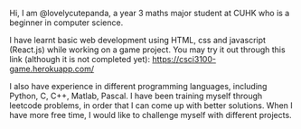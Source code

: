 Hi, I am @lovelycutepanda, a year 3 maths major student at CUHK who is a beginner in computer science.

I have learnt basic web development using HTML, css and javascript (React.js) while working on a game project. You may try it out through this link (although it is not completed yet):
https://csci3100-game.herokuapp.com/

I also have experience in different programming languages, including Python, C, C++, Matlab, Pascal. I have been training myself through leetcode problems, in order that I can come up with better solutions. When I have more free time, I would like to challenge myself with different projects.  

<!---
lovelycutepanda/lovelycutepanda is a ✨ special ✨ repository because its `README.md` (this file) appears on your GitHub profile.
You can click the Preview link to take a look at your changes.
--->
